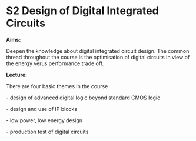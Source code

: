 

# S2 Design of Digital Integrated Circuits

**Aims:**

Deepen the knowledge about digital integrated circuit design. The common thread throughout the course is the optimisation of digital circuits in view of the energy verus performance trade off.

**Lecture:**

There are four basic themes in the course

\- design of advanced digital logic beyond standard CMOS logic

\- design and use of IP blocks

\- low power, low energy design

\- production test of digital circuits

